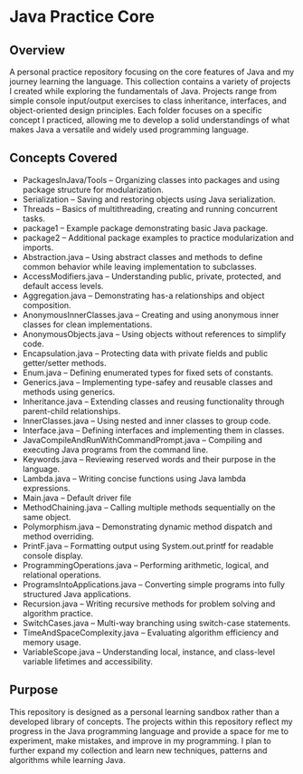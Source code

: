 # Java Practice Core

## Overview
A personal practice repository focusing on the core features of Java and my journey learning the language. This collection contains a variety of projects I created while exploring the fundamentals of Java. Projects range from simple console input/output exercises to class inheritance, interfaces, and object-oriented design principles. Each folder focuses on a specific concept I practiced, allowing me to develop a solid understandings of what makes Java a versatile and widely used programming language.

## Concepts Covered
* PackagesInJava/Tools – Organizing classes into packages and using package structure for modularization.
* Serialization – Saving and restoring objects using Java serialization.
* Threads – Basics of multithreading, creating and running concurrent tasks.
* package1 – Example package demonstrating basic Java package.
* package2 – Additional package examples to practice modularization and imports.
* Abstraction.java – Using abstract classes and methods to define common behavior while leaving implementation to subclasses.
* AccessModifiers.java – Understanding public, private, protected, and default access levels.
* Aggregation.java – Demonstrating has-a relationships and object composition.
* AnonymousInnerClasses.java – Creating and using anonymous inner classes for clean implementations.
* AnonymousObjects.java – Using objects without references to simplify code.
* Encapsulation.java – Protecting data with private fields and public getter/setter methods.
* Enum.java – Defining enumerated types for fixed sets of constants.
* Generics.java – Implementing type-safey and reusable classes and methods using generics.
* Inheritance.java – Extending classes and reusing functionality through parent-child relationships.
* InnerClasses.java – Using nested and inner classes to group code.
* Interface.java – Defining interfaces and implementing them in classes.
* JavaCompileAndRunWithCommandPrompt.java – Compiling and executing Java programs from the command line.
* Keywords.java – Reviewing reserved words and their purpose in the language.
* Lambda.java – Writing concise functions using Java lambda expressions.
* Main.java – Default driver file
* MethodChaining.java – Calling multiple methods sequentially on the same object.
* Polymorphism.java – Demonstrating dynamic method dispatch and method overriding.
* PrintF.java – Formatting output using System.out.printf for readable console display.
* ProgrammingOperations.java – Performing arithmetic, logical, and relational operations.
* ProgramsIntoApplications.java – Converting simple programs into fully structured Java applications.
* Recursion.java – Writing recursive methods for problem solving and algorithm practice.
* SwitchCases.java – Multi-way branching using switch-case statements.
* TimeAndSpaceComplexity.java – Evaluating algorithm efficiency and memory usage.
* VariableScope.java – Understanding local, instance, and class-level variable lifetimes and accessibility.

## Purpose
This repository is designed as a personal learning sandbox rather than a developed library of concepts. The projects within this repository reflect my progress in the Java programming language and provide a space for me to experiment, make mistakes, and improve in my programming. I plan to further expand my collection and learn new techniques,
patterns and algorithms while learning Java.
